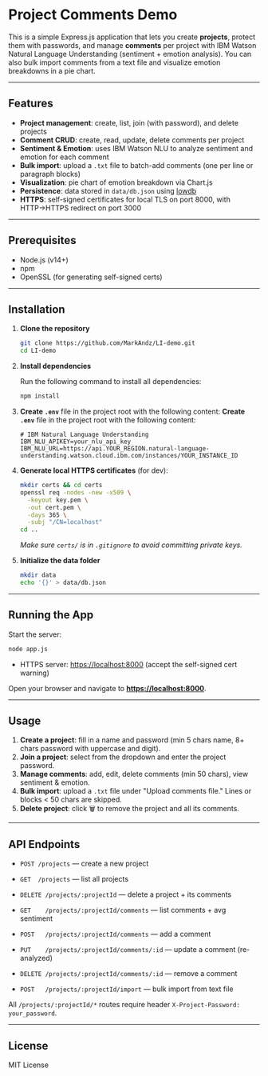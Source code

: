 # Project Comments Demo

This is a simple Express.js application that lets you create **projects**, protect them with passwords, and manage **comments** per project with IBM Watson Natural Language Understanding (sentiment + emotion analysis). You can also bulk import comments from a text file and visualize emotion breakdowns in a pie chart.

---

## Features

* **Project management**: create, list, join (with password), and delete projects
* **Comment CRUD**: create, read, update, delete comments per project
* **Sentiment & Emotion**: uses IBM Watson NLU to analyze sentiment and emotion for each comment
* **Bulk import**: upload a `.txt` file to batch-add comments (one per line or paragraph blocks)
* **Visualization**: pie chart of emotion breakdown via Chart.js
* **Persistence**: data stored in `data/db.json` using [lowdb](https://github.com/typicode/lowdb)
* **HTTPS**: self-signed certificates for local TLS on port 8000, with HTTP→HTTPS redirect on port 3000

---

## Prerequisites

* Node.js (v14+)
* npm
* OpenSSL (for generating self-signed certs)

---

## Installation

1. **Clone the repository**

   ```bash
   git clone https://github.com/MarkAndz/LI-demo.git
   cd LI-demo
   ```

2. **Install dependencies**

   Run the following command to install all dependencies:

   ```bash
   npm install
   ```

3. **Create `.env`** file in the project root with the following content:
   **Create `.env`** file in the project root with the following content:

   ```env
   # IBM Natural Language Understanding
   IBM_NLU_APIKEY=your_nlu_api_key
   IBM_NLU_URL=https://api.YOUR_REGION.natural-language-understanding.watson.cloud.ibm.com/instances/YOUR_INSTANCE_ID
   ```

4. **Generate local HTTPS certificates** (for dev):

   ```bash
   mkdir certs && cd certs
   openssl req -nodes -new -x509 \
     -keyout key.pem \
     -out cert.pem \
     -days 365 \
     -subj "/CN=localhost"
   cd ..
   ```

   *Make sure `certs/` is in `.gitignore` to avoid committing private keys.*

5. **Initialize the data folder**

   ```bash
   mkdir data
   echo '{}' > data/db.json
   ```

---

## Running the App

Start the server:

```bash
node app.js
```

* HTTPS server: [https://localhost:8000](https://localhost:8000) (accept the self-signed cert warning)

Open your browser and navigate to **[https://localhost:8000](https://localhost:8000)**.

---

## Usage

1. **Create a project**: fill in a name and password (min 5 chars name, 8+ chars password with uppercase and digit).
2. **Join a project**: select from the dropdown and enter the project password.
3. **Manage comments**: add, edit, delete comments (min 50 chars), view sentiment & emotion.
4. **Bulk import**: upload a `.txt` file under "Upload comments file." Lines or blocks < 50 chars are skipped.
5. **Delete project**: click 🗑️ to remove the project and all its comments.

---

## API Endpoints

* `POST /projects` — create a new project

* `GET  /projects` — list all projects

* `DELETE /projects/:projectId` — delete a project + its comments

* `GET    /projects/:projectId/comments` — list comments + avg sentiment

* `POST   /projects/:projectId/comments` — add a comment

* `PUT    /projects/:projectId/comments/:id` — update a comment (re-analyzed)

* `DELETE /projects/:projectId/comments/:id` — remove a comment

* `POST   /projects/:projectId/import` — bulk import from text file

All `/projects/:projectId/*` routes require header `X-Project-Password: your_password`.

---

## License

MIT License

